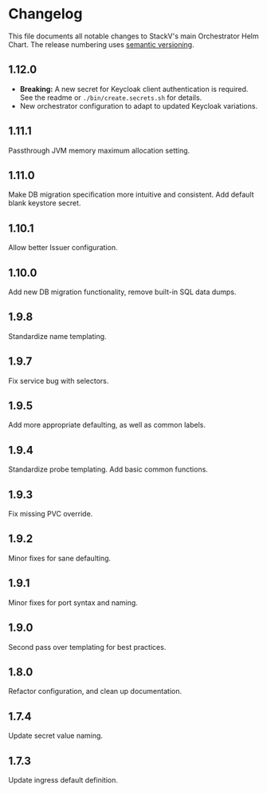 # Changelog

This file documents all notable changes to StackV's main Orchestrator Helm Chart.
The release numbering uses [semantic versioning](http://semver.org).

## 1.12.0

- **Breaking:** A new secret for Keycloak client authentication is required. See the readme or `./bin/create.secrets.sh` for details.
- New orchestrator configuration to adapt to updated Keycloak variations.

## 1.11.1

Passthrough JVM memory maximum allocation setting.

## 1.11.0

Make DB migration specification more intuitive and consistent. Add default blank keystore secret.

## 1.10.1

Allow better Issuer configuration.

## 1.10.0

Add new DB migration functionality, remove built-in SQL data dumps.

## 1.9.8

Standardize name templating.

## 1.9.7

Fix service bug with selectors.

## 1.9.5

Add more appropriate defaulting, as well as common labels.

## 1.9.4

Standardize probe templating. Add basic common functions.

## 1.9.3

Fix missing PVC override.

## 1.9.2

Minor fixes for sane defaulting.

## 1.9.1

Minor fixes for port syntax and naming.

## 1.9.0

Second pass over templating for best practices.

## 1.8.0

Refactor configuration, and clean up documentation.

## 1.7.4

Update secret value naming.

## 1.7.3

Update ingress default definition.
